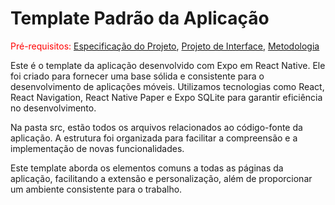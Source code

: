 # Template Padrão da Aplicação

<span style="color:red">Pré-requisitos: <a href="2-Especificação do Projeto.md"> Especificação do Projeto</a></span>, <a href="3-Projeto de Interface.md"> Projeto de Interface</a>, <a href="4-Metodologia.md"> Metodologia</a>

Este é o template da aplicação desenvolvido com Expo em React Native. Ele foi criado para fornecer uma base sólida e consistente para o desenvolvimento de aplicações móveis. Utilizamos tecnologias como React, React Navigation, React Native Paper e Expo SQLite para garantir eficiência no desenvolvimento.

Na pasta src, estão todos os arquivos relacionados ao código-fonte da aplicação. A estrutura foi organizada para facilitar a compreensão e a implementação de novas funcionalidades.

Este template aborda os elementos comuns a todas as páginas da aplicação, facilitando a extensão e personalização, além de proporcionar um ambiente consistente para o trabalho.
